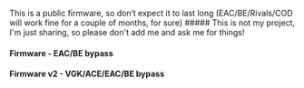 This is a public firmware, so don’t expect it to last long (EAC/BE/Rivals/COD will work fine for a couple of months, for sure) ##### This is not my project, I'm just sharing, so please don't add me and ask me for things!

#### Firmware - EAC/BE bypass
#### Firmware v2 - VGK/ACE/EAC/BE bypass
